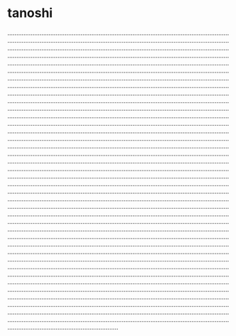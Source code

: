 # tanoshi
..................................................................................................................................................................................................................................................................................................................................................................................................................................................................................................................................................................................................................................................................................................................................................................................................................................................................................................................................................................................................................................................................................................................................................................................................................................................................................................................................................................................................................................................................................................................................................................................................................................................................................................................................................................................................................................................................................................................................................................................................................................................................................................................................................................................................................................................................................................................................................................................................................................................................................................................................................................................................................................................................................................................................................................................................................................................................................................................................................................................................................................................................................................................................................................................................................................................................................................................................................................................................................................................................................................................................................................................................................................................................................................................................................................................................................................................................................................................................................................................................................................................................................................................................................................................................................................................................................................................................................................................................................................................................................................................................................................................................................................................................................................................................................................................................................................................................................................................................................................................................................................................................................................